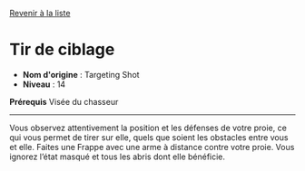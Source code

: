 [Revenir à la liste](..)

# Tir de ciblage

 * **Nom d'origine** : Targeting Shot
 * **Niveau** : 14


<p><strong>Prérequis</strong> Visée du chasseur</p>
<hr>
<p>Vous observez attentivement la position et les défenses de votre proie, ce qui vous permet de tirer sur elle, quels que soient les obstacles entre vous et elle. Faites une Frappe avec une arme à distance contre votre proie. Vous ignorez l’état masqué et tous les abris dont elle bénéficie.</p>